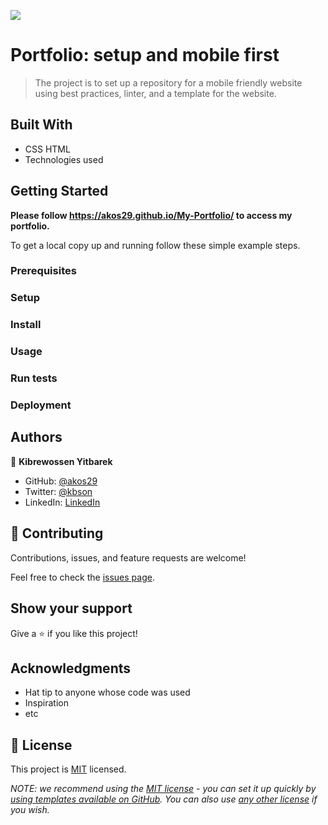 ![](https://img.shields.io/badge/Microverse-blueviolet)

# Portfolio: setup and mobile first

> The project is to set up a repository for a mobile friendly website using best practices, linter, and a template for the website.

## Built With

- CSS HTML
- Technologies used
<!--

## Live Demo (if available)

[Live Demo Link](https://livedemo.com)
-->

## Getting Started

**Please follow https://akos29.github.io/My-Portfolio/ to access my portfolio.**

To get a local copy up and running follow these simple example steps.

### Prerequisites

### Setup

### Install

### Usage

### Run tests

### Deployment

## Authors

👤 **Kibrewossen Yitbarek**

- GitHub: [@akos29](https://github.com/akos29)
- Twitter: [@kbson](https://twitter.com/twitterhandle)
- LinkedIn: [LinkedIn](https://linkedin.com/in/linkedinhandle)

## 🤝 Contributing

Contributions, issues, and feature requests are welcome!

Feel free to check the [issues page](../../issues/).

## Show your support

Give a ⭐️ if you like this project!

## Acknowledgments

- Hat tip to anyone whose code was used
- Inspiration
- etc

## 📝 License

This project is [MIT](./LICENSE) licensed.

_NOTE: we recommend using the [MIT license](https://choosealicense.com/licenses/mit/) - you can set it up quickly by [using templates available on GitHub](https://docs.github.com/en/communities/setting-up-your-project-for-healthy-contributions/adding-a-license-to-a-repository). You can also use [any other license](https://choosealicense.com/licenses/) if you wish._
